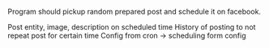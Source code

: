 

Program should pickup random prepared post and schedule it on facebook. 

Post entity, image, description on scheduled time
History of posting to not repeat post for certain time
Config from cron ->  scheduling form config




















